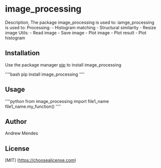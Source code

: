 # image_processing

Description,
The package image_processing is used to:
    iamge_processing is used to:
        Processing:
            - Histogram matching
            - Structural similarity
            - Resize image
        Utils:
            - Read image
            - Save image
            - Plot image
            - Plot result
            - Plot histogram

## Installation

Use the package manager [pip](https://pip.pypa.io/en/stable/) to install image_processing

''''bash
pip install image_processing
''''

## Usage 

''''python
from image_processing import file1_name
file1_name.my_function()
''''

## Author
Andrew Mendes


## License
[MIT] (https://choosealicense.com)